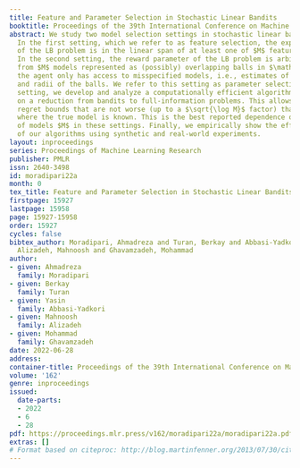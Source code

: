 ```yaml
---
title: Feature and Parameter Selection in Stochastic Linear Bandits
booktitle: Proceedings of the 39th International Conference on Machine Learning
abstract: We study two model selection settings in stochastic linear bandits (LB).
  In the first setting, which we refer to as feature selection, the expected reward
  of the LB problem is in the linear span of at least one of $M$ feature maps (models).
  In the second setting, the reward parameter of the LB problem is arbitrarily selected
  from $M$ models represented as (possibly) overlapping balls in $\mathbb R^d$. However,
  the agent only has access to misspecified models, i.e., estimates of the centers
  and radii of the balls. We refer to this setting as parameter selection. For each
  setting, we develop and analyze a computationally efficient algorithm that is based
  on a reduction from bandits to full-information problems. This allows us to obtain
  regret bounds that are not worse (up to a $\sqrt{\log M}$ factor) than the case
  where the true model is known. This is the best reported dependence on the number
  of models $M$ in these settings. Finally, we empirically show the effectiveness
  of our algorithms using synthetic and real-world experiments.
layout: inproceedings
series: Proceedings of Machine Learning Research
publisher: PMLR
issn: 2640-3498
id: moradipari22a
month: 0
tex_title: Feature and Parameter Selection in Stochastic Linear Bandits
firstpage: 15927
lastpage: 15958
page: 15927-15958
order: 15927
cycles: false
bibtex_author: Moradipari, Ahmadreza and Turan, Berkay and Abbasi-Yadkori, Yasin and
  Alizadeh, Mahnoosh and Ghavamzadeh, Mohammad
author:
- given: Ahmadreza
  family: Moradipari
- given: Berkay
  family: Turan
- given: Yasin
  family: Abbasi-Yadkori
- given: Mahnoosh
  family: Alizadeh
- given: Mohammad
  family: Ghavamzadeh
date: 2022-06-28
address:
container-title: Proceedings of the 39th International Conference on Machine Learning
volume: '162'
genre: inproceedings
issued:
  date-parts:
  - 2022
  - 6
  - 28
pdf: https://proceedings.mlr.press/v162/moradipari22a/moradipari22a.pdf
extras: []
# Format based on citeproc: http://blog.martinfenner.org/2013/07/30/citeproc-yaml-for-bibliographies/
---
```


